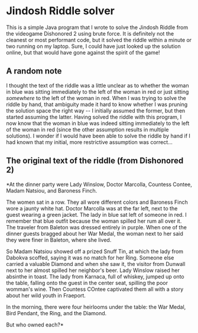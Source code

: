 # Jindosh Riddle solver

This is a simple Java program that I wrote to solve the Jindosh Riddle from the
videogame Dishonored 2 using brute force. It is definitely not the cleanest or
most performant code, but it solved the riddle within a minute or two running
on my laptop. Sure, I could have just looked up the solution online, but that
would have gone against the spirit of the game!

## A random note
I thought the text of the riddle was a little unclear as to whether the woman
in blue was sitting immediately to the left of the woman in red or just sitting
*somewhere* to the left of the woman in red. When I was trying to solve the
riddle by hand, that ambiguity made it hard to know whether I was pruning the
solution space the right way -- I initially assumed the former, but then
started assuming the latter. Having solved the riddle with this program, I now
know that the woman in blue was indeed sitting immediately to the left of the
woman in red (since the other assumption results in multiple solutions). I
wonder if I would have been able to solve the riddle by hand if I had known
that my initial, more restrictive assumption was correct...

## The original text of the riddle (from Dishonored 2)
*At the dinner party were Lady Winslow, Doctor Marcolla, Countess Contee, Madam
Natsiou, and Baroness Finch.

The women sat in a row. They all wore different colors and Baroness Finch wore
a jaunty white hat. Doctor Marcolla was at the far left, next to the guest
wearing a green jacket. The lady in blue sat left of someone in red. I remember
that blue outfit because the woman spilled her rum all over it. The traveler
from Baleton was dressed entirely in purple. When one of the dinner guests
bragged about her War Medal, the woman next to her said they were finer in
Baleton, where she lived.

So Madam Natsiou showed off a prized Snuff Tin, at which the lady from Dabokva
scoffed, saying it was no match for her Ring. Someone else carried a valuable
Diamond and when she saw it, the visitor from Dunwall next to her almost
spilled her neighbor's beer. Lady Winslow raised her absinthe in toast. The
lady from Karnaca, full of whiskey, jumped up onto the table, falling onto the
guest in the center seat, spilling the poor womman's wine. Then Countess COntee
captivated them all with a story about her wild youth in Fraeport.

In the morning, there were four heirlooms under the table: the War Medal, Bird
Pendant, the Ring, and the Diamond.

But who owned each?*
